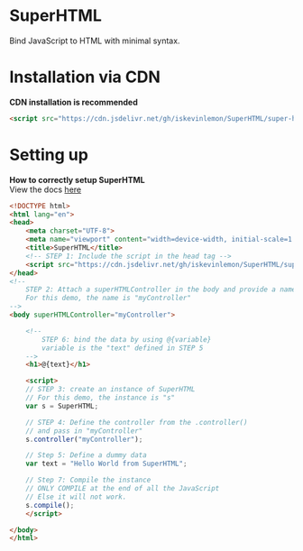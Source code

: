 # SuperHTML
Bind JavaScript to HTML with minimal syntax.
<br/>

# Installation via CDN
**CDN installation is recommended**
```html
<script src="https://cdn.jsdelivr.net/gh/iskevinlemon/SuperHTML/super-html.js"></script>
```

# Setting up
**How to correctly setup SuperHTML** <br/>
View the docs <a href="https://superhtml.netlify.app/" target="_blank">here</a>
```html
<!DOCTYPE html>
<html lang="en">
<head>
    <meta charset="UTF-8">
    <meta name="viewport" content="width=device-width, initial-scale=1.0">
    <title>SuperHTML</title>
    <!-- STEP 1: Include the script in the head tag -->
    <script src="https://cdn.jsdelivr.net/gh/iskevinlemon/SuperHTML/super-html.js"></script>
</head>
<!-- 
    STEP 2: Attach a superHTMLController in the body and provide a name .
    For this demo, the name is "myController"
-->
<body superHTMLController="myController">

    <!-- 
        STEP 6: bind the data by using @{variable} 
        variable is the "text" defined in STEP 5
    -->
    <h1>@{text}</h1>

    <script>
    // STEP 3: create an instance of SuperHTML
    // For this demo, the instance is "s"
    var s = SuperHTML;

    // STEP 4: Define the controller from the .controller()
    // and pass in "myController"
    s.controller("myController");

    // Step 5: Define a dummy data
    var text = "Hello World from SuperHTML";

    // Step 7: Compile the instance
    // ONLY COMPILE at the end of all the JavaScript
    // Else it will not work.
    s.compile();
    </script>

</body>
</html>
```